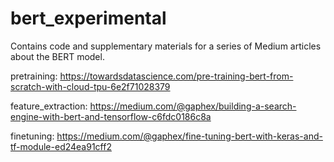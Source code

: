 # bert_experimental

Contains code and supplementary materials for a series of Medium articles about the BERT model.

pretraining: https://towardsdatascience.com/pre-training-bert-from-scratch-with-cloud-tpu-6e2f71028379

feature_extraction: https://medium.com/@gaphex/building-a-search-engine-with-bert-and-tensorflow-c6fdc0186c8a

finetuning: https://medium.com/@gaphex/fine-tuning-bert-with-keras-and-tf-module-ed24ea91cff2
